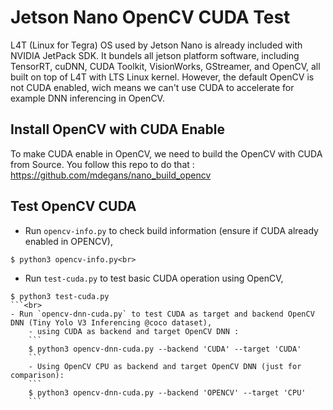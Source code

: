 # Jetson Nano OpenCV CUDA Test
L4T (Linux for Tegra) OS used by Jetson Nano is already included with NVIDIA JetPack SDK. It bundels all jetson platform software, including TensorRT, cuDNN, CUDA Toolkit, VisionWorks, GStreamer, and OpenCV, all built on top of L4T with LTS Linux kernel. However, the default OpenCV is not CUDA enabled, wich means we can't use CUDA to accelerate for example DNN inferencing in OpenCV.

## Install OpenCV with CUDA Enable
To make CUDA enable in OpenCV, we need to build the OpenCV with CUDA from Source. You follow this repo to do that : https://github.com/mdegans/nano_build_opencv

## Test OpenCV CUDA 
- Run `opencv-info.py` to check build information (ensure if CUDA already enabled in OPENCV),
```
$ python3 opencv-info.py<br>
```
- Run `test-cuda.py` to test basic CUDA operation using OpenCV,
```
$ python3 test-cuda.py
```<br>
- Run `opencv-dnn-cuda.py` to test CUDA as target and backend OpenCV DNN (Tiny Yolo V3 Inferencing @coco dataset),
    - using CUDA as backend and target OpenCV DNN :
    ```
    $ python3 opencv-dnn-cuda.py --backend 'CUDA' --target 'CUDA'
    ```
    - Using OpenCV CPU as backend and target OpenCV DNN (just for comparison):
    ```
    $ python3 opencv-dnn-cuda.py --backend 'OPENCV' --target 'CPU'
    ```